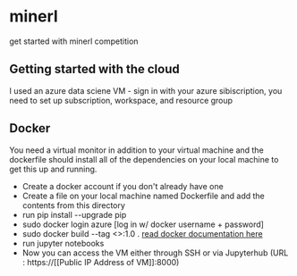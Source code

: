 # minerl
get started with minerl competition

## Getting started with the cloud
I used an azure data sciene VM - sign in with your azure sibiscription, you need to set up subscription, workspace, and resource group

## Docker
You need a virtual monitor in addition to your virtual machine and the dockerfile should install all of the dependencies on your local machine to get this up and running. 

- Create a docker account if you don't already have one
- Create a file on your local machine named Dockerfile and add the contents from this directory
- run pip install --upgrade pip
- sudo docker login azure [log in w/ docker username + password]
- sudo docker build --tag <<name image>>:1.0 . [read docker documentation here](https://docs.docker.com/get-started/part2/)
- run jupyter notebooks
- Now you can access the VM either through SSH or via Jupyterhub (URL : https://[[Public IP Address of VM]]:8000)
